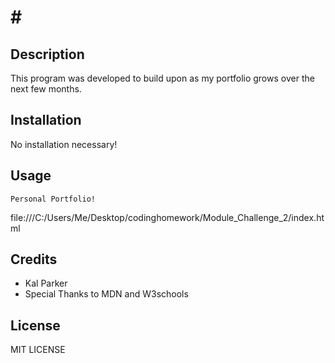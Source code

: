 # # <Password Generator>

## Description

This program was developed to build upon as my portfolio grows over the next few months.


## Installation

No installation necessary!

## Usage

    Personal Portfolio!

file:///C:/Users/Me/Desktop/codinghomework/Module_Challenge_2/index.html
## Credits

- Kal Parker
- Special Thanks to MDN and W3schools

## License

MIT LICENSE